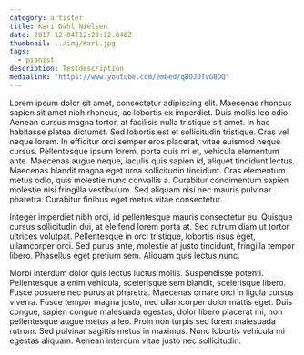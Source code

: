 ```yaml
---
category: artister
title: Kari Dahl Nielsen
date: 2017-12-04T12:28:12.048Z
thumbnail: ../img/Kari.jpg
tags:
  - pianist
description: Testdescription
medialink: "https://www.youtube.com/embed/qBOJDTvG0DQ"
---
```

Lorem ipsum dolor sit amet, consectetur adipiscing elit. Maecenas rhoncus sapien sit amet nibh rhoncus, ac lobortis ex imperdiet. Duis mollis leo odio. Aenean cursus magna tortor, at facilisis nulla tristique sit amet. In hac habitasse platea dictumst. Sed lobortis est et sollicitudin tristique. Cras vel neque lorem. In efficitur orci semper eros placerat, vitae euismod neque cursus. Pellentesque ipsum lorem, porta quis mi et, vehicula elementum ante. Maecenas augue neque, iaculis quis sapien id, aliquet tincidunt lectus. Maecenas blandit magna eget urna sollicitudin tincidunt. Cras elementum metus odio, quis molestie nunc convallis a. Curabitur condimentum sapien molestie nisi fringilla vestibulum. Sed aliquam nisi nec mauris pulvinar pharetra. Curabitur finibus eget metus vitae consectetur.

Integer imperdiet nibh orci, id pellentesque mauris consectetur eu. Quisque cursus sollicitudin dui, at eleifend lorem porta at. Sed rutrum diam ut tortor ultrices volutpat. Pellentesque in orci tristique, lobortis risus eget, ullamcorper orci. Sed purus ante, molestie at justo tincidunt, fringilla tempor libero. Phasellus eget pretium sem. Aliquam quis lectus nunc.

Morbi interdum dolor quis lectus luctus mollis. Suspendisse potenti. Pellentesque a enim vehicula, scelerisque sem blandit, scelerisque libero. Fusce posuere nec purus at pharetra. Maecenas ornare orci in ligula cursus viverra. Fusce tempor magna justo, nec ullamcorper dolor mattis eget. Duis congue, sapien congue malesuada egestas, dolor libero placerat mi, non pellentesque augue metus a leo. Proin non turpis sed lorem malesuada rutrum. Sed pulvinar sagittis metus in maximus. Nunc lobortis vehicula mi egestas aliquam. Aenean interdum vitae justo nec sollicitudin.

